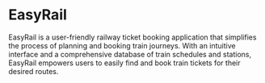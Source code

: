 # EasyRail
EasyRail is a user-friendly railway ticket booking application that simplifies the process of planning and booking train journeys. With an intuitive interface and a comprehensive database of train schedules and stations, EasyRail empowers users to easily find and book train tickets for their desired routes.
